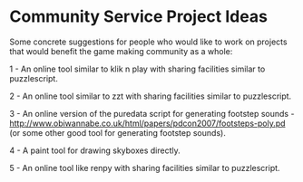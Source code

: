 <h1>Community Service Project Ideas</h1>

Some concrete suggestions for people who would like to work on projects that would benefit the game making community as a whole:

1 - An online tool similar to klik n play with sharing facilities similar to puzzlescript.

2 - An online tool similar to zzt with sharing facilities similar to puzzlescript.

3 - An online version of the puredata script for generating footstep sounds - http://www.obiwannabe.co.uk/html/papers/pdcon2007/footsteps-poly.pd
(or some other good tool for generating footstep sounds).

4 - A paint tool for drawing skyboxes directly.

5 - An online tool like renpy with sharing facilities similar to puzzlescript.
